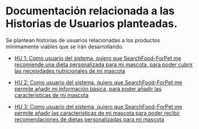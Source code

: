 # Documentación relacionada a las Historias de Usuarios planteadas. 

Se plantean historias de usuarios relacionadas a los productos mínimamente viables que se irán desarrollando. 

- [HU 1: Como usuario del sistema, quiero que SearchFood-ForPet me recomiende una dieta personalizada para mi mascota, para poder cubrir las necesidades nutricionales de mi mascota](https://github.com/ccvaillant1992/SearchFood-ForPet/issues/5)

- [HU 2: Como usuario del sistema, quiero que SearchFood-ForPet me permite añadir mi información básica, para poder añadir las características de mi mascota](https://github.com/ccvaillant1992/SearchFood-ForPet/issues/6)

- [HU 3: Como usuario del sistema, quiero que SearchFood-ForPet me permite añadir las características de mi mascota para poder recibir recomendaciones de dietas personalizadas para mi mascota](https://github.com/ccvaillant1992/SearchFood-ForPet/issues/8)


